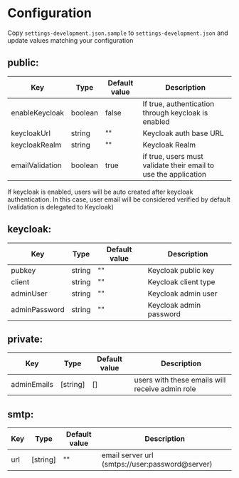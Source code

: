 # Configuration

Copy `settings-development.json.sample` to `settings-development.json` and update values matching your configuration

## public:

| Key                   | Type    | Default value | Description                                                     |
| --------------------- | ------- | ------------- | --------------------------------------------------------------- |
| enableKeycloak        | boolean | false         | If true, authentication through keycloak is enabled             |
| keycloakUrl           | string  | ""            | Keycloak auth base  URL                                         |
| keycloakRealm         | string  | ""            | Keycloak Realm                                                  |
| emailValidation       | boolean | true          | if true, users must validate their email to use the application |

If keycloak is enabled, users will be auto created after keycloak authentication.
In this case, user email will be considered verified by default (validation is delegated to Keycloak)

## keycloak:

| Key           | Type     | Default value | Description             |
| ------------- | -------- | ------------- | ----------------------- |
| pubkey        | string   | ""            | Keycloak public key     |
| client        | string   | ""            | Keycloak client type    |
| adminUser     | string   | ""            | Keycloak admin user     |
| adminPassword | string   | ""            | Keycloak admin password |

## private:

| Key              | Type     | Default value | Description                                     |
| ---------------- | -------- | --------------| ----------------------------------------------- |
| adminEmails      | [string] | []            | users with these emails will receive admin role |

## smtp:

| Key      | Type     | Default value | Description                                     |
| -------- | -------- | --------------| ----------------------------------------------- |
| url      | [string] | ""            | email server url (smtps://user:password@server) |